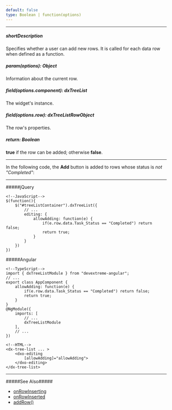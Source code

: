 ```yaml
---
default: false
type: Boolean | function(options)
---
```

---
##### shortDescription
Specifies whether a user can add new rows. It is called for each data row when defined as a function.

##### param(options): Object
Information about the current row.

##### field(options.component): dxTreeList
The widget's instance.

##### field(options.row): dxTreeListRowObject
The row's properties.

##### return: Boolean
**true** if the row can be added; otherwise **false**.

---
In the following code, the **Add** button is added to rows whose status is _not_ *"Completed"*:

---
#####jQuery

    <!--JavaScript-->
    $(function(){
        $("#treeListContainer").dxTreeList({
            // ...
            editing: {
                allowAdding: function(e) {
                    if(e.row.data.Task_Status == "Completed") return false;
                    return true;
                }
            }
        })
    })

#####Angular

    <!--TypeScript-->
    import { dxTreeListModule } from "devextreme-angular";
    // ...
    export class AppComponent {
        allowAdding: function(e) {
            if(e.row.data.Task_Status == "Completed") return false;
            return true;
        }
    }
    @NgModule({
        imports: [
            // ...
            dxTreeListModule
        ],
        // ...
    })

    <!--HTML-->
    <dx-tree-list ... >
        <dxo-editing
            [allowAdding]="allowAdding">
        </dxo-editing>
    </dx-tree-list>

---

#####See Also#####
- [onRowInserting](/api-reference/10%20UI%20Widgets/GridBase/1%20Configuration/onRowInserting.md '/Documentation/ApiReference/UI_Widgets/dxTreeList/Configuration/#onRowInserting')
- [onRowInserted](/api-reference/10%20UI%20Widgets/GridBase/1%20Configuration/onRowInserted.md '/Documentation/ApiReference/UI_Widgets/dxTreeList/Configuration/#onRowInserted')
- [addRow()](/api-reference/10%20UI%20Widgets/dxTreeList/3%20Methods/addRow().md '/Documentation/ApiReference/UI_Widgets/dxTreeList/Methods/#addRow')